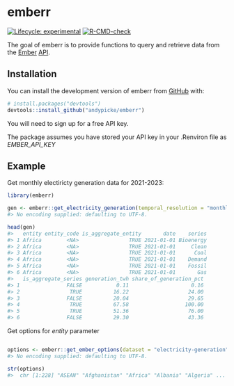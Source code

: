 
<!-- README.md is generated from README.Rmd. Please edit that file -->

# emberr

<!-- badges: start -->

[![Lifecycle:
experimental](https://img.shields.io/badge/lifecycle-experimental-orange.svg)](https://lifecycle.r-lib.org/articles/stages.html#experimental)
[![R-CMD-check](https://github.com/andypicke/emberr/actions/workflows/R-CMD-check.yaml/badge.svg)](https://github.com/andypicke/emberr/actions/workflows/R-CMD-check.yaml)

<!-- badges: end -->

The goal of emberr is to provide functions to query and retrieve data
from the [Ember](https://ember-climate.org/)
[API](https://ember-climate.org/data/api/).

## Installation

You can install the development version of emberr from
[GitHub](https://github.com/) with:

``` r
# install.packages("devtools")
devtools::install_github("andypicke/emberr")
```

You will need to sign up for a free API key.

The package assumes you have stored your API key in your .Renviron file
as *EMBER_API_KEY*

## Example

Get monthly electiricty generation data for 2021-2023:

``` r
library(emberr)

gen <- emberr::get_electricity_generation(temporal_resolution = "monthly", min_date = 2021, max_date = 2023)
#> No encoding supplied: defaulting to UTF-8.

head(gen)
#>   entity entity_code is_aggregate_entity       date    series
#> 1 Africa        <NA>                TRUE 2021-01-01 Bioenergy
#> 2 Africa        <NA>                TRUE 2021-01-01     Clean
#> 3 Africa        <NA>                TRUE 2021-01-01      Coal
#> 4 Africa        <NA>                TRUE 2021-01-01    Demand
#> 5 Africa        <NA>                TRUE 2021-01-01    Fossil
#> 6 Africa        <NA>                TRUE 2021-01-01       Gas
#>   is_aggregate_series generation_twh share_of_generation_pct
#> 1               FALSE           0.11                    0.16
#> 2                TRUE          16.22                   24.00
#> 3               FALSE          20.04                   29.65
#> 4                TRUE          67.58                  100.00
#> 5                TRUE          51.36                   76.00
#> 6               FALSE          29.30                   43.36
```

Get options for *entity* parameter

``` r

options <- emberr::get_ember_options(dataset = "electricity-generation", filter_name = "entity")
#> No encoding supplied: defaulting to UTF-8.

str(options)
#>  chr [1:228] "ASEAN" "Afghanistan" "Africa" "Albania" "Algeria" ...
```
